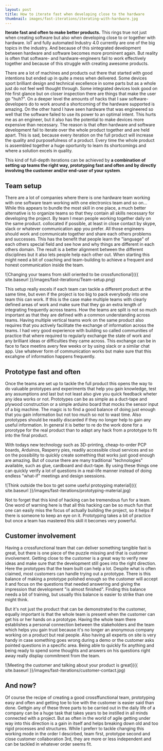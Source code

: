 ```yaml
---
layout: post
title: How to iterate fast when developing close to the hardware
thumbnail: images/fast-iterations/iterating-with-hardware.jpg
---
```


**Iterate fast and often to make better products.** This rings true not just when creating software but also when developing close to or together with hardware. IoT and fully automated Industry 4.0 currently are one of the big topics in the industry. And because of this sintegrated development between hardware and software becomes more prominent again. But reality is often that software- and hardware-engineers fail to work effectively together and because of this struggle with creating awesome products. 

There are a lot of machines and products out there that started with good intentions but ended up in quite a mess when delivered. Some devices sport brilliant design and technical excellence in some parts but as a whole just do not feel well thought through. Some integrated devices look good on hte first glance but on closer inspection there are things that make the user go "huh?".
On a deeper level the amounts of hacks that I saw software-developers do to work around a shortcoming of the hardware supported is amazing. On the other hand I have seen hardware that was engineered so well that the software failed to use its power to an optimal intent. This hurts me as an engineer, but it also has the potential to make devices more expensive than necessary.
The reason is that often hardware and software development fail to iterate over the whole product together and are held apart. This is sad, because every iteration on the full product will increase the quality and purposefulness of a product. Every time the whole product is assembled together a huge oportunity to learn its shortcomings and where a solution excels in quality. 

This kind of full-depth iterations can be achieved by **a combination of setting up teams the right way, prototyping fast and often and by directly involving the customer and/or end-user of your system**. 

## Team setup

There are a lot of companies where there is one hardware team working with one software team working with one electronics team and so on... While this appears to bundle the most skill in one place, a much better alternative is to organize teams so that they contain all skills necessary for developing the project. By team I mean people working together daily on the same product. collocated if possible, at least in close contact by skype, slack or whatever communication app you prefer. All those engineers should work and communicate together and share each others problems and successes. This has the benefit that people learn the "language" of each others special field and see how and why things are different in each others domain. The result is a better alignment between the different disciplines but it also lets people help each other out. When starting this might need a bit of coaching and team-building to achieve a frequent and honest communication inside the team.  

![Changing your teams from skill oriented to be crossfunctional]({{ site.baseurl }}/images/fast-iterations/Team-setup.png) 
 
This setup really excels if each team can tackle a different product at the same time, but even if the project is too big to pack everybody into one team this can work. If this is the case make multiple teams with clearly defined areas of work and make sure that they go an extra length of integrating frequently across teams. How the teams are split is not so much important as that they are defined with a common understanding across teams. Having multiple vertical teams work on the same product also requires that you actively facilitate the exchange of information across the teams. I had very good experience with building so called communities of practice that where required to regularly exchange the state of work and any brilliant ideas or difficulties they came across. This exchange can be in face to face meetins avery few weeks or by using slack or a similar chat app. Use whatever form of communication works but make sure that this excahgne of information happens frequently. 

## Prototype fast and often

Once the teams are set up to tackle the full product this opens the way to do valuable prototypes and experiments that help you gain knowledge, test any assumptions and last but not least also give you quick feedback wheter any idea works or not. Prototypes can be as simple as a duct-tape and plywood construction or a simple arduino board that mocks the sensor input of a big machine. The magic is to find a good balance of doing just enough that you gain information but not too much so not to wast time. Also prototypes should be readily discarded if they no longer help to gain any useful information. In general it is better to re do the work done for a prorotype for the real product than to adapt any hack from a prototype to fit into the final product. 

With todays new technology such as 3D-printing, cheap-to-order PCP boards, Arduinos, Rasperry pies, readily accessible cloud services and so on the possibility to quickly create something that works just good enough are amazing. But of course there are many traditional "technologies" available, such as glue, cardboard and duct-tape. By using these things one can quickly verify a lot of questions in a real-life manner instead of doing endless "what-if" meetings and design seessions. 

![Think outside the box to get some useful protoyping material]({{ site.baseurl }}/images/fast-iterations/prototyping-material.jpg) 

Not to forget that this kind of hacking can be tremendous fun for a team. One word of warning here is that all this hacking can be so much fun that one can easily miss the focus of actually building the project, so it helps if there is someone to keep an eye on it. Prototyping takes a bit of practice but once a team has mastered this skill it becomes very powerful.

## Customer involvement

Having a crossfunctional team that can deliver something tangible fast is great, but there is one piece of the puzzle missing and that is customer involvement. Getting close to the customer is a great way to verify new ideas and make sure that the development still goes into the right direction. Here the prototypes that the team built can help a lot. Despite what is often claimed, most customers can handle trying out a prototype. There is this balance of making a prototype polished enough so the customer will accept it and focus on the questions that needed answering and giving the impression that development "is almost finished". Finding this balance needs a bit of training, but usually this balance is easier to strike than one might think. 

But it's not just the product that can be demonstrated to the customer, equally important is that the whole team is present when the customer can get his or her hands on a prototype. Having the whole team there establishes a personal connection between the stakeholders and the team which helps you gain trust because it's no longer an anonymous company working on a product but real people. Also having all experts on site is very handy in case something goes wrong during a demo or the customer asks pointed questions in a specific area. Being able to quickly fix anything and being ready to spend some thoughts and answers on his questions right away really display commitment from the team.

![Meeting the customer and talking about your product is great]({{ site.baseurl }}/images/fast-iterations/customer-contact.jpg) 

## And now? 

Of course the recipe of creating a good crossffunctional team, prototyping easy and often and getting toe to toe with the customer is easier said than done. Gettgin any of these three parts to be carried out in the daily life of a company can be a huge task that takes years to be instilled in all minds connected with a project. But as often in the world of agile getting under way into this direction is a gain in itself and helps breaking down old and too rigid processes and structures. 
While I preferr to tackle changing this working mode in the order I descirbed, team first, prototype second and close customer collaboration 3rd, they are more or less independent and can be tackled in whatever order seems fit. 